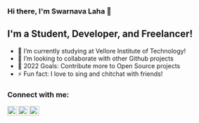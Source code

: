 ### Hi there, I'm Swarnava Laha 👋

## I'm a Student, Developer, and Freelancer!
- 🔭 I’m currently studying at Vellore Institute of Technology!
- 👯 I’m looking to collaborate with other Github projects
- 🥅 2022 Goals: Contribute more to Open Source projects
- ⚡ Fun fact: I love to sing and chitchat with friends!

### Connect with me:

[<img align="left" alt="Swarnava | Twitter" width="22px" src="https://cdn.jsdelivr.net/npm/simple-icons@v3/icons/twitter.svg" />][twitter]
[<img align="left" alt="Swarnava | LinkedIn" width="22px" src="https://cdn.jsdelivr.net/npm/simple-icons@v3/icons/linkedin.svg" />][linkedin]
[<img align="left" alt="Swarnava | Instagram" width="22px" src="https://cdn.jsdelivr.net/npm/simple-icons@v3/icons/instagram.svg" />][instagram]

<br />


[twitter]: https://twitter.com/s_Laha2001
[instagram]: https://instagram.com/_hashtag_swarnava_
[linkedin]: https://linkedin.com/in/swarnava-laha-194680200

